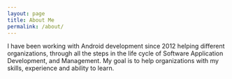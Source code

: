 ```yaml
---
layout: page
title: About Me
permalink: /about/
---
```


I have been working with Android development since 2012 helping different organizations,  through all the steps in the life cycle of Software Application Development, and Management. My goal is to help organizations with my skills, experience and ability to learn.



